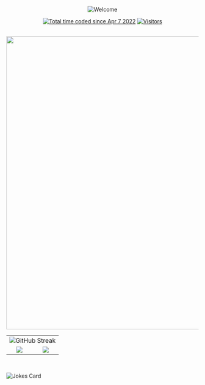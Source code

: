 <p align="center"><img alt="Welcome" src="https://readme-typing-svg.herokuapp.com?color=1FF75D&background=3420FF44&center=true&lines=Hi+there+%F0%9F%91%8B;Welcome+to+my+Profile&width=500" /></p>

<!-- - 🔭 I’m currently working on BlockChain -->
<!-- - 🌱 I’m currently learning Machine Learning -->
<!-- - 👯 I’m looking to collaborate on projects on ML -->
<!-- - 🤔 I’m looking for help with Side-Channel Attacks on BlockChain -->
<!-- - 💬 Ask me about ... -->
<!-- - 📫 How to reach me: ... -->
<!-- - 😄 Pronouns: ... -->
<!-- - ⚡ Fun fact:  -->
<!-- [![wakatime](https://wakatime.com/badge/user/ea16762b-aa50-4142-8fd0-b4683ff2bed6.svg)](https://wakatime.com/@ea16762b-aa50-4142-8fd0-b4683ff2bed6) -->
<p align="center">
    <!-- <a href="https://github.com/anuraghazra/github-readme-stats/actions">
      <img alt="Tests Passing" src="https://github.com/anuraghazra/github-readme-stats/workflows/Test/badge.svg" />
    </a> -->
    <a href="https://wakatime.com/@ea16762b-aa50-4142-8fd0-b4683ff2bed6"><img src="https://wakatime.com/badge/user/ea16762b-aa50-4142-8fd0-b4683ff2bed6.svg" alt="Total time coded since Apr 7 2022" /></a>
    <!-- <a href="https://github.com/nsingla20/github-readme-stats/issues">
      <img alt="Issues" src="https://img.shields.io/github/issues/nsingla20?color=0088ff" />
    </a>
    <a href="https://github.com/nsingla20/github-readme-stats/pulls">
      <img alt="GitHub pull requests" src="https://img.shields.io/github/issues-pr/nsingla20/javat?color=0088ff" />
    </a> -->
    <a href="https://github.com/umang-singla/">
      <img alt="Visitors" src="https://hits.seeyoufarm.com/api/count/incr/badge.svg?url=https%3A%2F%2Fgithub.com%2Fumang-singla1212%2Fhit-counter" />
    </a>
    <br />
    <br />
    </a>
  </p>

<!-- **nsingla20/nsingla20** is a ✨ _special_ ✨ repository because its `README.md` (this file) appears on your GitHub profile.

Here are some ideas to get you started: -->

<table style="width:100%">
<tr>
    <td align="center" colspan="2"><img src="http://github-readme-streak-stats.herokuapp.com?user=umang-singla&theme=blue-green&hide_border=true&date_format=j%20M%5B%20Y%5D" alt="GitHub Streak" /></td>
  </tr>
  <tr>
    <td align="center"><img src="https://github-readme-stats.vercel.app/api?username=umang-singla&theme=blue-green&show_icons=true&count_private=true&hide_border=true" /></td>
    <td align="center"><img src="https://github-readme-stats.vercel.app/api/top-langs/?username=umang-singla&theme=blue-green&layout=compact&langs_count=10&hide_border=true" /></td>
  </tr>
  <tr>
  <tr>
    <img width="766em" src="https://github-profile-trophy.vercel.app/?username=umang-singla&theme=discord&no-frame=true&row=1&column=7" />
  </tr>
</table>
<br>

<!-- [![Naman's wakatime stats](https://github-readme-stats.vercel.app/api/wakatime?username=nsingla20&theme=blue-green)](https://github.com/anuraghazra/github-readme-stats) -->

![Jokes Card](https://readme-jokes.vercel.app/api)
